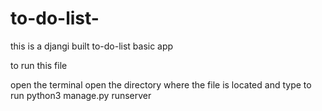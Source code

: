 # to-do-list-
this  is a djangi built to-do-list basic app 


to run this file 

open the terminal
open the directory where the file is located 
and type  to run
python3 manage.py runserver
